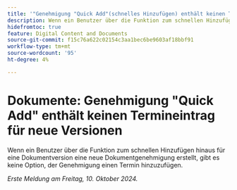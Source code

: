 ```yaml
---
title: '"Genehmigung "Quick Add"(schnelles Hinzufügen) enthält keinen Termineintrag für neue Versionen."'
description: Wenn ein Benutzer über die Funktion zum schnellen Hinzufügen hinaus für eine Dokumentversion eine neue Dokumentgenehmigung erstellt, gibt es keine Option, der Genehmigung einen Termin hinzuzufügen.
hidefromtoc: true
feature: Digital Content and Documents
source-git-commit: f15c76a622c02154c3aa1bec6be9603af18bbf91
workflow-type: tm+mt
source-wordcount: '95'
ht-degree: 4%

---
```


# Dokumente: Genehmigung &quot;Quick Add&quot; enthält keinen Termineintrag für neue Versionen

Wenn ein Benutzer über die Funktion zum schnellen Hinzufügen hinaus für eine Dokumentversion eine neue Dokumentgenehmigung erstellt, gibt es keine Option, der Genehmigung einen Termin hinzuzufügen.

_Erste Meldung am Freitag, 10. Oktober 2024._
